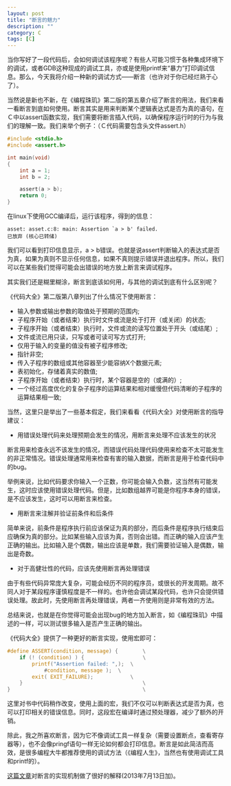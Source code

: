 ```yaml
---
layout: post
title: "断言的魅力"
description: ""
category: C
tags: [C]
---
```


当你写好了一段代码后，会如何调试该程序呢？有些人可能习惯于各种集成环境下的调试，或者GDB这种现成的调试工具，亦或是使用printf来“暴力”打印调试信息。那么，今天我将介绍一种新的调试方式——断言（也许对于你已经烂熟于心了）。

当然说是新也不新，在《编程珠玑》第二版的第五章介绍了断言的用法，我们来看一看断言到底如何使用。断言其实是用来判断某个逻辑表达式是否为真的语句，在Ｃ中以assert函数实现，我们需要将断言插入代码，以确保程序运行时的行为与我们的理解一致。我们来举个例子：（Ｃ代码需要包含头文件assert.h）

``` c
#include <stdio.h>
#include <assert.h>

int main(void)
{
	int a = 1;
	int b = 2;

	assert(a > b);
	return 0;
}
```


在linux下使用GCC编译后，运行该程序，得到的信息：
    
    asset: asset.c:8: main: Assertion `a > b' failed.
    已放弃 (核心已转储)

我们可以看到打印信息显示，a > b错误。也就是说assert判断输入的表达式是否为真，如果为真则不显示任何信息，如果不真则提示错误并退出程序。所以，我们可以在某些我们觉得可能会出错误的地方放上断言来调试程序。

其实我们还是糊里糊涂，断言到底该如何用，与其他的调试到底有什么区别呢？

《代码大全》第二版第八章列出了什么情况下使用断言：

* 输入参数或输出参数的取值处于预期的范围内;
* 子程序开始（或者结束）执行时文件或流是处于打开（或关闭）的状态;
* 子程序开始（或者结束）执行时，文件或流的读写位置处于开头（或结尾）;
* 文件或流已用只读，只写或者可读可写方式打开;
* 仅用于输入的变量的值没有被子程序修改;
* 指针非空;
* 传入子程序的数组或其他容器至少能容纳X个数据元素;
* 表初始化，存储着真实的数值;
* 子程序开始（或者结束）执行时，某个容器是空的（或满的）;
* 一个经过高度优化的复杂子程序的运算结果和相对缓慢但代码清晰的子程序的运算结果相一致;

当然，这里只是举出了一些基本假定，我们来看看《代码大全》对使用断言的指导建议：

* 用错误处理代码来处理预期会发生的情况，用断言来处理不应该发生的状况

断言用来检查永远不该发生的情况，而错误代码处理代码使用来检查不太可能发生的非正常情况。错误处理通常用来检查有害的输入数据，而断言是用于检查代码中的bug。

举例来说，比如代码要求你输入一个正数，你可能会输入负数，这当然有可能发生，这时应该使用错误处理代码。但是，比如数组越界可能是你程序本身的错误，是不应该发生，这时可以用断言来检查。

* 用断言来注解并验证前条件和后条件

简单来说，前条件是程序执行前应该保证为真的部分，而后条件是程序执行结束后应确保为真的部分。比如某些输入应该为真，否则会出错。而正确的输入应该产生正确的输出。比如输入是个偶数，输出应该是单数，我们需要验证输入是偶数，输出是奇数。

* 对于高健壮性的代码，应该先使用断言再处理错误

由于有些代码异常庞大复杂，可能会经历不同的程序员，或很长的开发周期。故不同人对于某段程序谨慎程度是不一样的。也许他会调试某段代码，也许只会提供错误处理。故此时，先使用断言再处理错误，两者一齐使用则是非常有效的方法。

总结来说，也就是在你觉得可能会出现bug的地方加入断言，如《编程珠玑》中描述的一样，可以测试很多输入是否产生正确的输出。

《代码大全》提供了一种更好的断言实现，使用宏即可：

``` c
#define ASSERT(condition, message) {    	\
	if (! (condition) ) {               	\
		printf("Assertion failed: ",);  \
			#condition, message );	\
		exit( EXIT_FAILURE);            \
	}                                   	\
}                                       	\
```
这里对书中代码稍作改变，使用上面的宏，我们不仅可以判断表达式是否为真，也可以打印相关的错误信息。同时，这段宏在编译时通过预处理器，减少了额外的开销。

除此，我之所喜欢断言，因为它不像调试工具一样复杂（需要设置断点，查看寄存器等），也不会像pringf语句一样无论如何都会打印信息。断言是如此简洁而高效，是很多编程大牛都推荐使用的调试方法（《编程人生》，当然也有使用调试工具和printf的）。

 [这篇文章](http://www.cnblogs.com/WJPeng/p/3187722.html)对断言的实现机制做了很好的解释(2013年7月13日加)。
